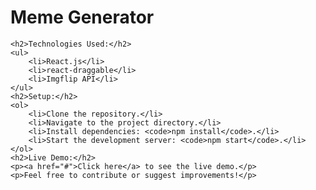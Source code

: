 <!DOCTYPE html>
<html lang="en">
<head>
    <meta charset="UTF-8">
    <meta name="viewport" content="width=device-width, initial-scale=1.0">
    <title>Meme Generator</title>
</head>
<body>
    <h1>Meme Generator</h1>
  
    <h2>Technologies Used:</h2>
    <ul>
        <li>React.js</li>
        <li>react-draggable</li>
        <li>Imgflip API</li>
    </ul>
    <h2>Setup:</h2>
    <ol>
        <li>Clone the repository.</li>
        <li>Navigate to the project directory.</li>
        <li>Install dependencies: <code>npm install</code>.</li>
        <li>Start the development server: <code>npm start</code>.</li>
    </ol>
    <h2>Live Demo:</h2>
    <p><a href="#">Click here</a> to see the live demo.</p>
    <p>Feel free to contribute or suggest improvements!</p>
</body>
</html>

